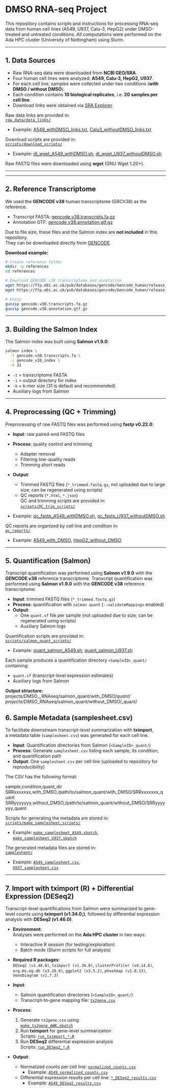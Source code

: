 # DMSO RNA-seq Project

This repository contains scripts and instructions for processing RNA-seq data
from human cell lines (A549, U937, Calu-3, HepG2) under DMSO-treated and untreated conditions.
All computations were performed on the Ada HPC cluster (University of Nottingham) using Slurm.

---

## 1. Data Sources

- Raw RNA-seq data were downloaded from **NCBI GEO/SRA**.  
- Four human cell lines were analyzed: **A549, Calu-3, HepG2, U937**.  
- For each cell line, samples were collected under two conditions (**with DMSO / without DMSO**).  
- Each condition contains **10 biological replicates**, i.e. **20 samples per cell line**.  
- Download links were obtained via [SRA Explorer](https://sra-explorer.info/).  

Raw data links are provided in:  
[`raw_data/data_links/`](raw_data/data_links/)  
- Example: [A549_withDMSO_links.txt](raw_data/data_links/A549_withDMSO_links.txt), [Calu3_withoutDMSO_links.txt](raw_data/data_links/Calu3_withoutDMSO_links.txt)

Download scripts are provided in:  
[`scripts/download_scripts/`](scripts/download_scripts/)  
- Example: [dl_wget_A549_withDMSO.sh](scripts/download_scripts/dl_wget_A549_withDMSO.sh), [dl_wget_U937_withoutDMSO.sh](scripts/download_scripts/dl_wget_U937_withoutDMSO.sh)

Raw FASTQ files were downloaded using **wget** (GNU Wget 1.20+).


---

---

## 2. Reference Transcriptome

We used the **GENCODE v38** human transcriptome (GRCh38) as the reference.  

- Transcript FASTA: [gencode.v38.transcripts.fa.gz](https://ftp.ebi.ac.uk/pub/databases/gencode/Gencode_human/release_38/gencode.v38.transcripts.fa.gz)  
- Annotation GTF: [gencode.v38.annotation.gtf.gz](https://ftp.ebi.ac.uk/pub/databases/gencode/Gencode_human/release_38/gencode.v38.annotation.gtf.gz)  

Due to file size, these files and the Salmon index are **not included** in this repository.  
They can be downloaded directly from [GENCODE](https://www.gencodegenes.org/human/release_38.html).  

**Download example:**  
```bash
# Create reference folder
mkdir -p references
cd references

# Download GENCODE v38 transcriptome and annotation
wget https://ftp.ebi.ac.uk/pub/databases/gencode/Gencode_human/release_38/gencode.v38.transcripts.fa.gz
wget https://ftp.ebi.ac.uk/pub/databases/gencode/Gencode_human/release_38/gencode.v38.annotation.gtf.gz

# Unzip
gunzip gencode.v38.transcripts.fa.gz
gunzip gencode.v38.annotation.gtf.gz
```
---

## 3. Building the Salmon Index

The Salmon index was built using **Salmon v1.9.0**:

```bash
salmon index \
  -t gencode.v38.transcripts.fa \
  -i gencode_v38_index \
  -k 31
```

- `-t` = transcriptome FASTA  
- `-i` = output directory for index  
- `-k` = k-mer size (31 is default and recommended)  
- Auxiliary logs from Salmon  

---
## 4. Preprocessing (QC + Trimming)

Preprocessing of raw FASTQ files was performed using **fastp v0.22.0**:

- **Input**: raw paired-end FASTQ files  
- **Process**: quality control and trimming  
  - Adapter removal  
  - Filtering low-quality reads  
  - Trimming short reads  
- **Output**:  
  - Trimmed FASTQ files (`*_trimmed.fastq.gz`, not uploaded due to large size; can be regenerated using scripts)  
  - QC reports (`*.html`, `*.json`)  
QC and trimming scripts are provided in:  
[`scripts/QC_trim_scripts/`](scripts/QC_trim_scripts/)  

- Example: [qc_fastp_A549_withDMSO.sh](scripts/QC_trim_scripts/qc_fastp_A549_withDMSO.sh), [qc_fastp_U937_withoutDMSO.sh](scripts/QC_trim_scripts/qc_fastp_U937_withoutDMSO.sh)  

QC reports are organized by cell line and condition in:  
[`qc_reports/`](qc_reports/)

- Example: [A549_with_DMSO](qc_reports/A549_with_DMSO), [HepG2_without_DMSO](qc_reports/HepG2_without_DMSO)  

---

## 5. Quantification (Salmon)

Transcript quantification was performed using **Salmon v1.9.0** with the **GENCODE v38** reference transcriptome.
Transcript quantification was performed using **Salmon v1.9.0** with the **GENCODE v38** reference transcriptome.

- **Input**: trimmed FASTQ files (`*_trimmed.fastq.gz`)  
- **Process**: quantification with `salmon quant` (`--validateMappings` enabled)  
- **Output**:  
  - One `quant.sf` file per sample (not uploaded due to size; can be regenerated using scripts)  
  - Auxiliary Salmon logs  

Quantification scripts are provided in:  
[`scripts/salmon_quant_scripts/`](scripts/salmon_quant_scripts/)

- Example: [quant_salmon_A549.sh](scripts/salmon_quant_scripts/quant_salmon_A549.sh), [quant_salmon_U937.sh](scripts/salmon_quant_scripts/quant_salmon_U937.sh)  

Each sample produces a quantification directory `<SampleID>_quant/` containing:  
- `quant.sf` (transcript-level expression estimates)  
- Auxiliary logs from Salmon  

**Output structure:**
projects/DMSO_<CellLine>_RNAseq/salmon_quant/with_DMSO/<SampleID>_quant/
projects/DMSO_<CellLine>_RNAseq/salmon_quant/without_DMSO/<SampleID>_quant/

## 6. Sample Metadata (samplesheet.csv)

To facilitate downstream transcript-level summarization with **tximport**,  
a metadata table (`samplesheet.csv`) was generated for each cell line.

- **Input**: Quantification directories from Salmon (`<SampleID>_quant/`)  
- **Process**: Generate `samplesheet.csv` listing each sample, its condition, and quantification path  
- **Output**: One `samplesheet.csv` per cell line (uploaded to repository for reproducibility)  

The CSV has the following format:

sample,condition,quant_dir
SRRxxxxxxx,with_DMSO,/path/to/salmon_quant/with_DMSO/SRRxxxxxxx_quant
SRRyyyyyyy,without_DMSO,/path/to/salmon_quant/without_DMSO/SRRyyyyyyy_quant


Scripts for generating the metadata are stored in:  
[`scripts/make_samplesheet_scripts/`](scripts/make_samplesheet_scripts)  

- Example: [`make_samplesheet_A549.sbatch`](scripts/make_samplesheet_scripts/make_samplesheet_A549.sbatch),  
  [`make_samplesheet_U937.sbatch`](scripts/make_samplesheet_scripts/make_samplesheet_U937.sbatch)

The generated metadata files are stored in:  
[`samplesheet/`](samplesheet)  

- Example: [`A549_samplesheet.csv`](samplesheet/A549_samplesheet.csv),  
  [`U937_samplesheet.csv`](samplesheet/U937_samplesheet.csv)


---
## 7. Import with tximport (R) + Differential Expression (DESeq2)

Transcript-level quantifications from Salmon were summarized to gene-level counts using **tximport (v1.34.0;)**, followed by differential expression analysis with **DESeq2 (v1.46.0)**.

- **Environment**:  
  Analyses were performed on the **Ada HPC cluster** in two ways:  
  - Interactive R session (for testing/exploration)  
  - Batch mode (Slurm scripts for full analysis)

- **Required R packages**:  
  `DESeq2 (v1.46.0)`, `tximport (v1.34.0)`, `clusterProfiler (v4.14.6)`,  
  `org.Hs.eg.db (v3.20.0)`, `ggplot2 (v3.5.2)`, `pheatmap (v1.0.13)`, `VennDiagram (v1.7.3)`

- **Input**:  
  - Salmon quantification directories (`<SampleID>_quant/`)  
  - Transcript-to-gene mapping file: [`tx2gene.csv`](intermediate/tx2gene.csv)  

- **Process**:  
  1. Generate `tx2gene.csv` using  
     [`make_tx2gene_AWK.sbatch`](scripts/references_scripts/make_tx2gene_AWK.sbatch)  
  2. Run **tximport** for gene-level summarization  
     Scripts: [`run_tximport_*.R`](scripts/tximport_DESeq2_scripts/)  
  3. Run **DESeq2** differential expression analysis  
     Scripts: [`run_DESeq2_*.R`](scripts/tximport_DESeq2_scripts/)  

- **Output**:  
  - Normalized counts per cell line: [`normalized_counts.csv`](intermediate/)  
    - Example: [`A549_normalized_counts.csv`](intermediate/A549_normalized_counts.csv)  
  - Differential expression results per cell line: [`*_DESeq2_results.csv`](DE_results/)  
    - Example: [`A549_DESeq2_results.csv`](DE_results/A549_DESeq2_results.csv)  

